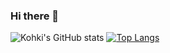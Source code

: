 ### Hi there 👋

![Kohki's GitHub stats](https://github-readme-stats.vercel.app/api?username=k-84mo10&count_private=true)
[![Top Langs](https://github-readme-stats.vercel.app/api/top-langs/?username=k-84mo10&count_private=true&layout=compact)](https://github.com/k-84mo10/github-readme-stats)

<!--
**k-84mo10/k-84mo10** is a ✨ _special_ ✨ repository because its `README.md` (this file) appears on your GitHub profile.

Here are some ideas to get you started:

- 🔭 I’m currently working on ...
- 🌱 I’m currently learning ...
- 👯 I’m looking to collaborate on ...
- 🤔 I’m looking for help with ...
- 💬 Ask me about ...
- 📫 How to reach me: ...
- 😄 Pronouns: ...
- ⚡ Fun fact: ...
-->
